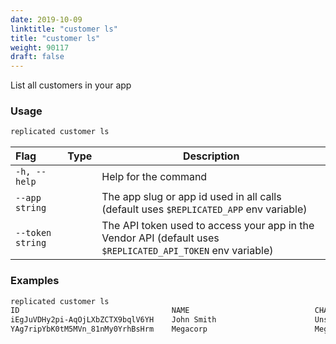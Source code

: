 ```yaml
---
date: 2019-10-09
linktitle: "customer ls"
title: "customer ls"
weight: 90117
draft: false
---
```


List all customers in your app

### Usage
```bash
replicated customer ls
```

| Flag                 | Type | Description |
|:----------------------|------|-------------|
| `-h, --help`   |  |          Help for the command |
| `--app string` | |   The app slug or app id used in all calls (default uses `$REPLICATED_APP` env variable) |
| `--token string` | |  The API token used to access your app in the Vendor API (default uses `$REPLICATED_API_TOKEN` env variable) |

### Examples
```bash
replicated customer ls
ID                                  NAME                            CHANNELS         EXPIRES    TYPE
iEgJuVDHy2pi-AqOjLXbZCTX9bqlV6YH    John Smith                      Unstable         Never      
YAg7ripYbK0tM5MVn_81nMy0YrhBsHrm    Megacorp                        Megacorp_Beta    Never      
```